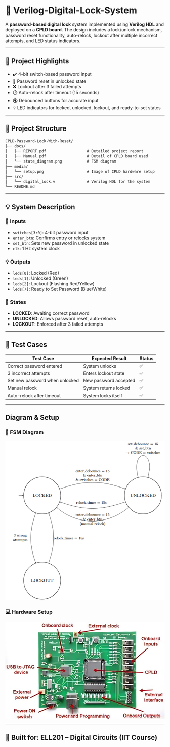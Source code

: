 # 🔐 Verilog-Digital-Lock-System

A **password-based digital lock** system implemented using **Verilog HDL** and deployed on a **CPLD board**. The design includes a lock/unlock mechanism, password reset functionality, auto-relock, lockout after multiple incorrect attempts, and LED status indicators.

---

## 🎯 Project Highlights

- ✔️ 4-bit switch-based password input
- 🔄 Password reset in unlocked state
- ❌ Lockout after 3 failed attempts
- ⏱️ Auto-relock after timeout (15 seconds)
- 🔇 Debounced buttons for accurate input
- 💡 LED indicators for locked, unlocked, lockout, and ready-to-set states

---

## 📁 Project Structure

```
CPLD-Password-Lock-With-Reset/
├── docs/
│   ├── REPORT.pdf                  # Detailed project report
|   ├── Manual.pdf                  # Detail of CPLD board used
│   └── state_diagram.png           # FSM diagram
├── media/
│   └── setup.png                   # Image of CPLD hardware setup
├── src/
│   └── digital_lock.v              # Verilog HDL for the system
└── README.md
```

---

## 💡 System Description

### 🔌 Inputs
- `switches[3:0]`: 4-bit password input
- `enter_btn`: Confirms entry or relocks system
- `set_btn`: Sets new password in unlocked state
- `clk`: 1 Hz system clock

### 💡 Outputs
- `leds[0]`: Locked (Red)
- `leds[1]`: Unlocked (Green)
- `leds[2]`: Lockout (Flashing Red/Yellow)
- `leds[7]`: Ready to Set Password (Blue/White)

### 🔁 States
- **LOCKED**: Awaiting correct password
- **UNLOCKED**: Allows password reset, auto-relocks
- **LOCKOUT**: Enforced after 3 failed attempts

---

## 🧪 Test Cases

| Test Case                        | Expected Result        | Status |
|----------------------------------|------------------------|--------|
| Correct password entered         | System unlocks         | ✅     |
| 3 incorrect attempts             | Enters lockout state   | ✅     |
| Set new password when unlocked   | New password accepted  | ✅     |
| Manual relock                    | System returns locked  | ✅     |
| Auto-relock after timeout        | System locks itself    | ✅     |

---

## Diagram & Setup

### 🔌 FSM Diagram
![State Diagram](docs/state_diagram.png)

### 💻 Hardware Setup
![CPLD Board Setup](media/setup.png)

---

## 🧠 Built for: ELL201 – Digital Circuits (IIT Course)
